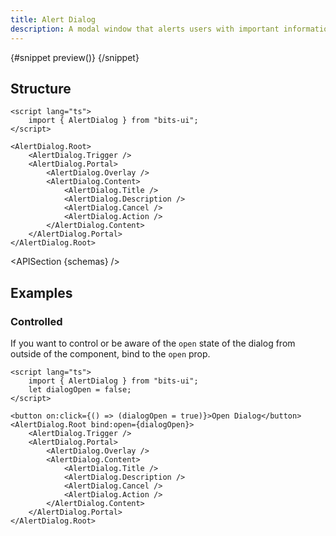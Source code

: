 ```yaml
---
title: Alert Dialog
description: A modal window that alerts users with important information and awaits their acknowledgment or action.
---
```


<script>
	import { APISection, ComponentPreviewV2, AlertDialogDemo } from '$lib/components/index.js'
	export let schemas;
</script>

<ComponentPreviewV2 name="alert-dialog-demo" comp="Alert Dialog">

{#snippet preview()}
<AlertDialogDemo />
{/snippet}

</ComponentPreviewV2>

## Structure

```svelte
<script lang="ts">
	import { AlertDialog } from "bits-ui";
</script>

<AlertDialog.Root>
	<AlertDialog.Trigger />
	<AlertDialog.Portal>
		<AlertDialog.Overlay />
		<AlertDialog.Content>
			<AlertDialog.Title />
			<AlertDialog.Description />
			<AlertDialog.Cancel />
			<AlertDialog.Action />
		</AlertDialog.Content>
	</AlertDialog.Portal>
</AlertDialog.Root>
```

<APISection {schemas} />

## Examples

### Controlled

If you want to control or be aware of the `open` state of the dialog from outside of the component, bind to the `open` prop.

```svelte showLineNumbers
<script lang="ts">
	import { AlertDialog } from "bits-ui";
	let dialogOpen = false;
</script>

<button on:click={() => (dialogOpen = true)}>Open Dialog</button>
<AlertDialog.Root bind:open={dialogOpen}>
	<AlertDialog.Trigger />
	<AlertDialog.Portal>
		<AlertDialog.Overlay />
		<AlertDialog.Content>
			<AlertDialog.Title />
			<AlertDialog.Description />
			<AlertDialog.Cancel />
			<AlertDialog.Action />
		</AlertDialog.Content>
	</AlertDialog.Portal>
</AlertDialog.Root>
```
